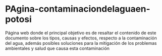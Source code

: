 # PAgina-contaminaciondelaguaen-potosi
Página web donde el principal objetivo es de resaltar el contenido de este documento sobre los tipos, causas y efectos, respecto a la contaminación del agua, además posibles soluciones para la mitigación de los problemas ambientales y salud que causa esta contaminación
